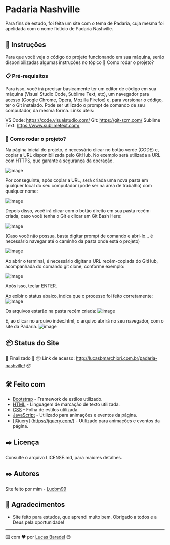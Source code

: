 # Padaria Nashville

Para fins de estudo, foi feita um site com o tema de Padaria, cuja mesma foi apelidada com o nome fictício de Padaria Nashville.

## 🚀 Instruções 
Para que você veja o código do projeto funcionando em sua máquina, serão disponibilizadas algumas instruções no tópico 🔧 Como rodar o projeto? 

### 📋 Pré-requisitos
Para isso, você irá precisar basicamente ter um editor de código em sua máquina (Visual Studio Code, Sublime Text, etc), um navegador para acesso (Google Chrome, Opera, Mozilla Firefox) e, para versionar o código, ter o Git instalado. Pode ser utilizado o prompt de comando de seu computador, da mesma forma. 
Links úteis: 

VS Code: https://code.visualstudio.com/
Git: https://git-scm.com/
Sublime Text: https://www.sublimetext.com/

### 🔧 Como rodar o projeto? 
Na página inicial do projeto, é necessário clicar no botão verde (CODE) e, copiar a URL disponibilizada pelo GitHub. No exemplo será utilizada a URL com HTTPS, que garante a segurança da operação. 

![image](https://user-images.githubusercontent.com/45500959/111052423-6bb5a200-8439-11eb-8707-fa88506ac67f.png)

Por conseguinte, após copiar a URL, será criada uma nova pasta em qualquer local do seu computador (pode ser na área de trabalho) com qualquer nome:

![image](https://user-images.githubusercontent.com/45500959/111052441-8ee05180-8439-11eb-9757-ae7ac3f85bcf.png)

Depois disso, você irá clicar com o botão direito em sua pasta recém-criada, caso você tenha o Git e clicar em Git Bash Here: 

![image](https://user-images.githubusercontent.com/45500959/111052434-84be5300-8439-11eb-835d-08c9b37e15e0.png)

(Caso você não possua, basta digitar prompt de comando e abri-lo... é necessário navegar até o caminho da pasta onde está o projeto)

![image](https://user-images.githubusercontent.com/45500959/111051405-84ba5500-8431-11eb-9164-789faddb950f.png)

Ao abrir o terminal, é necessário digitar a URL recém-copiada do GitHub, acompanhada do comando git clone, conforme exemplo: 

![image](https://user-images.githubusercontent.com/45500959/111052476-c3540d80-8439-11eb-8ffc-8ec06bc45a36.png)

Após isso, teclar ENTER.

Ao exibir o status abaixo, indica que o processo foi feito corretamente: 
![image](https://user-images.githubusercontent.com/45500959/111052480-cb13b200-8439-11eb-8846-eac5a6690616.png)


Os arquivos estarão na pasta recém criada: 
![image](https://user-images.githubusercontent.com/45500959/111052481-d23ac000-8439-11eb-9445-fb7840372804.png)

E, ao clicar no arquivo index.html, o arquivo abrirá no seu navegador, com o site da Padaria. 
![image](https://user-images.githubusercontent.com/45500959/111052488-db2b9180-8439-11eb-9bec-28029a782cdc.png)


## 📦 Status do Site

🚧  Finalizado 🚧
📦 Link de acesso: http://lucasbmarchiori.com.br/padaria-nashville/ 📦

## 🛠️ Feito com
* [Bootstrap](https://getbootstrap.com/) - Framework de estilos utilizado.
* [HTML](https://developer.mozilla.org/pt-BR/docs/Web/HTML) - Linguagem de marcação de texto utilizada.
* [CSS](https://developer.mozilla.org/pt-BR/docs/Web/CSS) - Folha de estilos utilizada.
* [JavaScript](https://developer.mozilla.org/pt-BR/docs/Web/JavaScript) - Utilizado para animações e eventos da página. 
* [jQuery] (https://jquery.com/) - Utilizado para animações e eventos da página. 


## ✒️ Licença 
Consulte o arquivo LICENSE.md, para maiores detalhes.

## ✒️ Autores
Site feito por mim - [Lucbm99](https://github.com/Lucbm99)


## 🎁 Agradecimentos
* Site feito para estudos, que aprendi muito bem. Obrigado a todos e a Deus pela oportunidade!


---
⌨️ com ❤️ por [Lucas Baradel](https://github.com/Lucbm99) 😊
